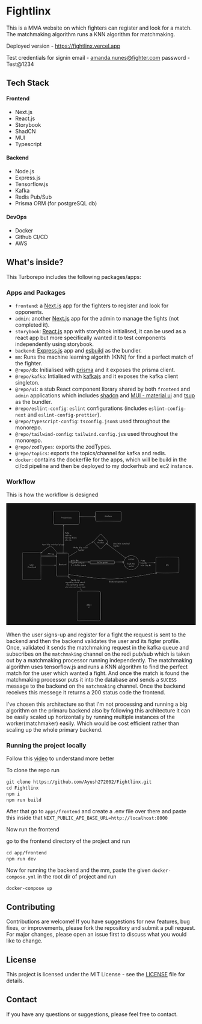 # Fightlinx

This is a MMA website on which fighters can register and look for a match. The matchmaking algorithm runs a KNN algorithm for matchmaking.

Deployed version - https://fightlinx.vercel.app

Test credentials for signin
email - amanda.nunes@fighter.com
password - Test@1234

## Tech Stack

#### Frontend
- Next.js
- React.js
- Storybook
- ShadCN
- MUI
- Typescript

#### Backend
- Node.js
- Express.js
- Tensorflow.js
- Kafka
- Redis Pub/Sub
- Prisma ORM (for postgreSQL db)

#### DevOps
- Docker
- Github CI/CD
- AWS

## What's inside?

This Turborepo includes the following packages/apps:

### Apps and Packages

- `frontend`: a [Next.js](https://nextjs.org/) app for the fighters to register and look for opponents.
- `admin`: another [Next.js](https://nextjs.org/) app for the admin to manage the fights (not completed it).
- `storybook`: [React.js](https://react.dev/) app with storybbok initialised, it can be used as a react app but more specifically wanted it to test components independently using storybook.
- `backend`: [Express.js](https://expressjs.com/) app and [esbuild](https://esbuild.github.io/) as the bundler.
- `mm`: Runs the machine learning algorith (KNN) for find a perfect match of the fighter.
- `@repo/db`: Initialised with [prisma](https://www.prisma.io/) and it exposes the prisma client.
- `@repo/kafka`: Intialised with [kafkajs](https://kafka.js.org/) and it exposes the kafka client singleton.
- `@repo/ui`: a stub React component library shared by both `frontend` and `admin` applications which includes [shadcn](https://ui.shadcn.com/) and [MUI - material ui](https://mui.com/material-ui/getting-started/) and [tsup](https://tsup.egoist.dev/) as the bundler.
- `@repo/eslint-config`: `eslint` configurations (includes `eslint-config-next` and `eslint-config-prettier`).
- `@repo/typescript-config`: `tsconfig.json`s used throughout the monorepo.
- `@repo/tailwind-config`: `tailwind.config.js`s used throughout the monorepo.
- `@repo/zodTypes`: exports the zodTypes.
- `@repo/topics`: exports the topics/channel for kafka and redis.
- `docker`: contains the dockerfile for the apps, which will be build in the ci/cd pipeline and then be deployed to my dockerhub and ec2 instance.

### Workflow

This is how the workflow is designed

![workflow](images/workflow.png)

When the user signs-up and register for a fight the request is sent to the backend and then the backend validates the user and its figter profile. Once, validated it sends the matchmaking request in the kafka queue and subscribes on the `matchmaking` channel on the redi pub/sub which is taken out by a matchmaking processor running independently. The matchmaking algorithm uses tensorflow.js and runs a KNN algorithm to find the perfect match for the user which wanted a fight. And once the match is found the matchmaking processor puts it into the database and sends a `SUCESS` message to the backend on the `matchmaking` channel. Once the backend receives this messege it returns a 200 status code the frontend.

I've chosen this architecture so that I'm not processing and running a big algorithm on the primaru backend also by following this architecture it can be easily scaled up horizontally by running multiple instances of the worker(matchmaker) easily. Which would be cost efficient rather than scaling up the whole primary backend.

### Running the project locally

Follow this [video](https://drive.google.com/file/d/1XDMOdq0sURbioo83CQBIiLfxFdpVI_82/view?usp=drive_link) to understand more better


To clone the repo run

```shell
git clone https://github.com/Ayush272002/Fightlinx.git
cd Fightlinx
npm i
npm run build
```
After that go to `apps/frontend` and create a .env file over there and paste this inside that
`NEXT_PUBLIC_API_BASE_URL=http://localhost:8000`

Now run the frontend

go to the frontend directory of the project and run
```shell
cd app/frontend
npm run dev
```

Now for running the backend and the mm, paste the given `docker-compose.yml` in the root dir of project and run

```shell
docker-compose up
```

## Contributing

Contributions are welcome! If you have suggestions for new features, bug fixes, or improvements, please fork the repository and submit a pull request. For major changes, please open an issue first to discuss what you would like to change.

## License

This project is licensed under the MIT License - see the [LICENSE](LICENSE) file for details.

## Contact

If you have any questions or suggestions, please feel free to contact.
